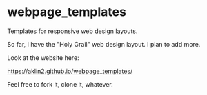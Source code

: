 # webpage_templates

Templates for responsive web design layouts.

So far, I have the "Holy Grail" web design layout. I plan to add more.

Look at the website here:

https://aklin2.github.io/webpage_templates/

Feel free to fork it, clone it, whatever.
